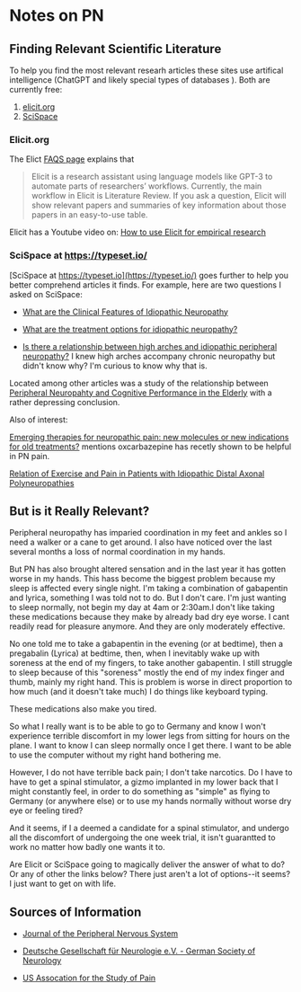 # Notes on PN

## Finding Relevant Scientific Literature 

To help you find the most relevant researh articles these sites use artifical intelligence (ChatGPT and likely special types of databases
). Both are currently free:

1. [elicit.org](https://elicit.org) 
2. [SciSpace](https://typeset.io/)

### Elicit.org

The Elict [FAQS page](https://elicit.org/faq#what-is-elicit) explains that

> Elicit is a research assistant using language models like GPT-3 to automate parts of researchers’ workflows. Currently, the main workflow
in Elicit is Literature Review. If you ask a question, Elicit will show relevant papers and summaries of key information about those papers
in an easy-to-use table.

Elicit has a Youtube video on: [How to use Elicit for empirical research](https://youtu.be/IYvnivEl8Hw)

### SciSpace at <https://typeset.io/> 

[SciSpace at https://typeset.io](https://typeset.io/) goes further to help you better comprehend articles it finds. For example,
here are two questions I asked on SciSpace:

- [What are the Clinical Features of Idiopathic Neuropathy](https://typeset.io/search?q=What%20are%20the%20clinical%20features%20of%20idiopathic%20peripheral%20neuropathy?)

- [What are the treatment options for idiopathic neuropathy?](https://typeset.io/search?q=What%20are%20the%20treatment%20options%20for%20idiopathic%20peripheral%20neuropathy?)

- [Is there a relationship between high arches and idiopathic peripheral neuropathy?](https://typeset.io/search?q=Is%20there%20a%20relationship%20between%20high%20arches%20and%20idiopathic%20peripheral%20neuropathy?)
  I knew high arches accompany chronic neuropathy but didn't know why? I'm curious to know why that is. 

Located among other articles was a study of the relationship between [Peripheral Neuropahty and Cognitive Performance in the Elderly](https://typeset.io/papers/relationship-between-peripheral-neuropathy-and-cognitive-22jmkhi5gp)
with a rather depressing conclusion.

Also of interest:

[Emerging therapies for neuropathic pain: new molecules or new indications for old treatments?](https://typeset.io/papers/emerging-therapies-for-neuropathic-pain-new-molecules-or-new-35onfglesz)
mentions oxcarbazepine has recetly shown to be helpful in PN pain.

[Relation of Exercise and Pain in Patients with Idiopathic Distal Axonal Polyneuropathies](https://typeset.io/papers/relation-of-exercise-and-pain-in-patients-with-idiopathic-1wvbknmogh)

## But is it Really Relevant?

Peripheral neuropathy has imparied coordination in my feet and ankles so I need a walker or a cane to get around. I also have noticed over the last
several months a loss of normal coordination in my hands.

But PN has also brought altered sensation and in the last year it has gotten worse in my hands. This hass become the biggest problem because my
sleep is affected every single night. I'm taking a combination of gabapentin and lyrica, something I was told not to do. But I don't care.
I'm just wanting to sleep normally, not begin my day at 4am or 2:30am.I don't like taking these medications because they make by already bad dry
eye worse. I cant readily read for pleasure anymore. And they are only moderately effective.

No one told me to take a gabapentin in the evening (or at bedtime), then a pregabalin (Lyrica) at bedtime, then, when I inevitably wake up with 
soreness at the end of my fingers, to take another gabapentin. I still struggle to sleep because of this "soreness" mostly the end of my index finger and
thumb, mainly my right hand. This is problem is worse in direct proportion to how much (and it doesn't take much) I do things like keyboard
typing. 

These medications also make you tired.
 
So what I really want is to be able to go to Germany and know I won't experience terrible discomfort in my lower legs from sitting for hours on the plane.
I want to know I can sleep normally once I get there. I want to be able to use the computer without my right hand bothering me.

However, I do not have terrible back pain; I don't take narcotics. Do I have to have to get a spinal stimulator, a gizmo implanted in my lower back that I
might constantly feel, in order to do something as "simple" as flying to Germany (or anywhere else) or to use my hands normally without worse dry eye or
feeling tired? 

And it seems, if I a deemed a candidate for a spinal stimulator, and undergo all the discomfort of undergoing the one week trial, it isn't guarantted to work
no matter how badly one wants it to.

Are Elicit or SciSpace going to magically deliver the answer of what to do? Or any of other the links below? There just aren't a lot of options--it seems?
I just want to get on with life. 

## Sources of Information

- [Journal of the Peripheral Nervous System](https://typeset.io/journals/journal-of-the-peripheral-nervous-system-2dnirmy5)

- [Deutsche Gesellschaft für Neurologie e.V. - German Society of Neurology](https://dgn.org/)

- [US Assocation for the Study of Pain](https://www.usasp.org/)
